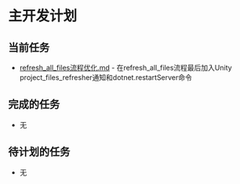 # 主开发计划

## 当前任务
- [refresh_all_files流程优化.md](./refresh_all_files流程优化.md) - 在refresh_all_files流程最后加入Unity project_files_refresher通知和dotnet.restartServer命令

## 完成的任务
- 无

## 待计划的任务
- 无